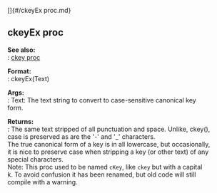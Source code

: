 []{#/ckeyEx proc.md}    
## ckeyEx proc    
**See also:**    
:   [ckey proc](/proc/ckey)    
<!-- -->    
**Format:**    
:   ckeyEx(Text)    
<!-- -->    
**Args:**    
:   Text: The text string to convert to case-sensitive canonical key    
    form.    
<!-- -->    
**Returns:**    
:   The same text stripped of all punctuation and space. Unlike, ckey(),    
    case is preserved as are the \'-\' and \'\_\' characters.    
The true canonical form of a key is in all lowercase, but occasionally,    
it is nice to preserve case when stripping a key (or other text) of any    
special characters.    
Note: This proc used to be named `cKey`, like `ckey` but with a capital    
k. To avoid confusion it has been renamed, but old code will still    
compile with a warning.  
